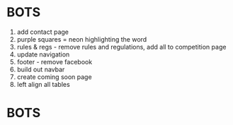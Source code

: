 # BOTS

1. add contact page
2. purple squares = neon highlighting the word
3. rules & regs - remove rules and regulations, add all to competition page
4. update navigation
5. footer - remove facebook
6. build out navbar
7. create coming soon page
8. left align all tables

# BOTS
